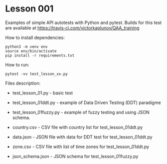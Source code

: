 # Lesson 001

Examples of simple API autotests with Python and pytest. Builds for this test are available at https://travis-ci.com/victorkaplunov/QAA_training

How to install dependencies:
```
python3 -m venv env
source env/bin/activate
pip install -r requirements.txt
```
How to run:
```
pytest -vv test_lesson_xx.py
```
Files description:
- test_lesson_01.py - basic test
-	test_lesson_01ddt.py - example of Data Driven Testing (DDT) paradigme
- test_lesson_01fuzzy.py - example of fuzzy testing and using JSON schema.

- country.csv - CSV file with country list for test_lesson_01ddt.py
- data.json - JSON file with data for DDT test for test_lesson_01ddt.py
- zone.csv - CSV file with list of time zones for test_lesson_01ddt.py
- json_schema.json - JSON schema for test_lesson_01fuzzy.py
